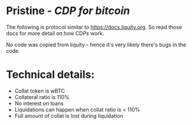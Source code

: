 # Pristine - *CDP for bitcoin*

The following is protocol similar to https://docs.liquity.org. So read those docs for more detail on how CDPs work.

No code was copied from liquity - hence it's very likely there's bugs in the code.

# Technical details: 

- Collat token is wBTC
- Collateral ratio is 110%
- No interest on loans
- Liquidations can happen when collat ratio is < 110%
- Full amount of collat is lost during liquidation




